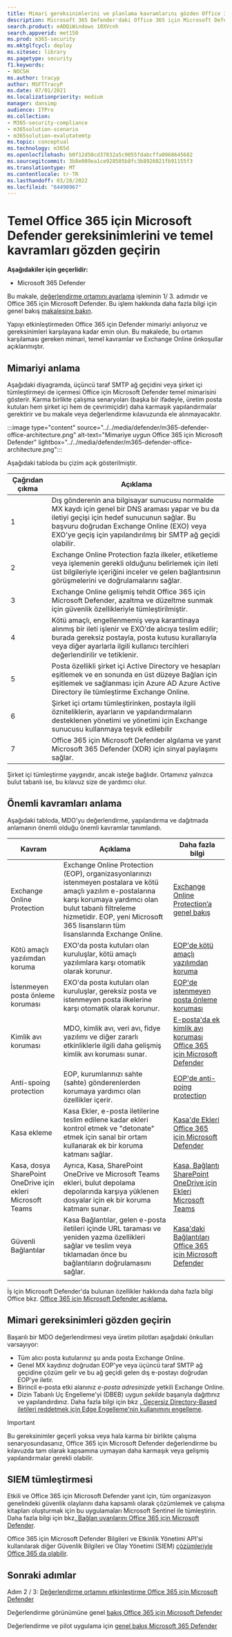 ```yaml
---
title: Mimari gereksinimlerini ve planlama kavramlarını gözden Office 365 için Microsoft Defender
description: Microsoft 365 Defender'daki Office 365 için Microsoft Defender diyagramı, deneme laboratuvarınızı veya pilot ortamınızı oluşturmadan Microsoft 365 içinde kimliğinizi anlamanıza yardımcı olur.
search.product: eADQiWindows 10XVcnh
search.appverid: met150
ms.prod: m365-security
ms.mktglfcycl: deploy
ms.sitesec: library
ms.pagetype: security
f1.keywords:
- NOCSH
ms.author: tracyp
author: MSFTTracyP
ms.date: 07/01/2021
ms.localizationpriority: medium
manager: dansimp
audience: ITPro
ms.collection:
- M365-security-compliance
- m365solution-scenario
- m365solution-evalutatemtp
ms.topic: conceptual
ms.technology: m365d
ms.openlocfilehash: b0f12d50cd37832a5c9055fdabcffa0968645682
ms.sourcegitcommit: 3b8e009ea1ce928505b8fc3b8926021fb91155f3
ms.translationtype: MT
ms.contentlocale: tr-TR
ms.lasthandoff: 03/28/2022
ms.locfileid: "64498967"
---
```

# <a name="review-microsoft-defender-for-office-365-architecture-requirements-and-key-concepts"></a>Temel Office 365 için Microsoft Defender gereksinimlerini ve temel kavramları gözden geçirin


**Aşağıdakiler için geçerlidir:**
- Microsoft 365 Defender

Bu makale, [değerlendirme ortamını ayarlama](eval-defender-office-365-overview.md) işleminin 1/ 3. adımıdır ve Office 365 için Microsoft Defender. Bu işlem hakkında daha fazla bilgi için genel bakış [makalesine bakın](eval-defender-office-365-overview.md).

Yapıyı etkinleştirmeden Office 365 için Defender mimariyi anlıyoruz ve gereksinimleri karşılayana kadar emin olun. Bu makalede, bu ortamın karşılaması gereken mimari, temel kavramlar ve Exchange Online önkoşullar açıklanmıştır.

## <a name="understand-the-architecture"></a>Mimariyi anlama

Aşağıdaki diyagramda, üçüncü taraf SMTP ağ geçidini veya şirket içi tümleştirmeyi de içermesi Office için Microsoft Defender temel mimarisini gösterir. Karma birlikte çalışma senaryoları (başka bir ifadeyle, üretim posta kutuları hem şirket içi hem de çevrimiçidir) daha karmaşık yapılandırmalar gerektirir ve bu makale veya değerlendirme kılavuzunda ele alınmayacaktır.

:::image type="content" source="../../media/defender/m365-defender-office-architecture.png" alt-text="Mimariye uygun Office 365 için Microsoft Defender" lightbox="../../media/defender/m365-defender-office-architecture.png":::

Aşağıdaki tabloda bu çizim açık gösterilmiştir.

|Çağrıdan çıkma  |Açıklama  |
|---------|---------|
|1     | Dış gönderenin ana bilgisayar sunucusu normalde MX kaydı için genel bir DNS araması yapar ve bu da iletiyi geçişi için hedef sunucunun sağlar.  Bu başvuru doğrudan Exchange Online (EXO) veya EXO'ye geçiş için yapılandırılmış bir SMTP ağ geçidi olabilir.  |
|2     | Exchange Online Protection fazla ilkeler, etiketleme veya işlemenin gerekli olduğunu belirlemek için ileti üst bilgileriyle içeriğini inceler ve gelen bağlantısının görüşmelerini ve doğrulamalarını sağlar.  |
|3     | Exchange Online gelişmiş tehdit Office 365 için Microsoft Defender, azaltma ve düzeltme sunmak için güvenlik özellikleriyle tümleştirilmiştir. |
|4     | Kötü amaçlı, engellenmemiş veya karantinaya alınmış bir ileti işlenir ve EXO'de alıcıya teslim edilir; burada gereksiz postayla, posta kutusu kurallarıyla veya diğer ayarlarla ilgili kullanıcı tercihleri değerlendirilir ve tetiklenir. |
|5     | Posta özellikli şirket içi Active Directory ve hesapları eşitlemek ve en sonunda en üst düzeye Bağlan için eşitlemek ve sağlanması için Azure AD Azure Active Directory ile tümleştirme Exchange Online. |
|6     | Şirket içi ortamı tümleştirinken, postayla ilgili özniteliklerin, ayarların ve yapılandırmaların desteklenen yönetimi ve yönetimi için Exchange sunucusu kullanmaya teşvik edilebilir |
|7     | Office 365 için Microsoft Defender algılama ve yanıt Microsoft 365 Defender (XDR) için sinyal paylaşımı sağlar.|

Şirket içi tümleştirme yaygındır, ancak isteğe bağlıdır. Ortamınız yalnızca bulut tabanlı ise, bu kılavuz size de yardımcı olur.

## <a name="understand-key-concepts"></a>Önemli kavramları anlama

Aşağıdaki tabloda, MDO'yu değerlendirme, yapılandırma ve dağıtmada anlamanın önemli olduğu önemli kavramlar tanımlandı.


|Kavram  |Açıklama |Daha fazla bilgi  |
|---------|---------|---------|
|Exchange Online Protection      |    Exchange Online Protection (EOP), organizasyonlarınızı istenmeyen postalara ve kötü amaçlı yazılım e-postalarına karşı korumaya yardımcı olan bulut tabanlı filtreleme hizmetidir. EOP, yeni Microsoft 365 lisansların tüm lisanslarında Exchange Online.     |   [Exchange Online Protection’a genel bakış](../office-365-security/exchange-online-protection-overview.md)      |
|Kötü amaçlı yazılımdan koruma     |    EXO'da posta kutuları olan kuruluşlar, kötü amaçlı yazılımlara karşı otomatik olarak korunur.     |  [EOP'de kötü amaçlı yazılımdan koruma](../office-365-security/anti-malware-protection.md)       |
|İstenmeyen posta önleme koruması     |   EXO'da posta kutuları olan kuruluşlar, gereksiz posta ve istenmeyen posta ilkelerine karşı otomatik olarak korunur.      |  [EOP'de istenmeyen posta önleme koruması](../office-365-security/anti-spam-protection.md)       |
|Kimlik avı koruması |  MDO, kimlik avı, veri avı, fidye yazılımı ve diğer zararlı etkinliklerle ilgili daha gelişmiş kimlik avı koruması sunar.   | [E-posta'da ek kimlik avı koruması Office 365 için Microsoft Defender](../office-365-security/anti-phishing-protection.md)   |
|Anti-spoing protection     |   EOP, kurumlarınızı sahte (sahte) gönderenlerden korumaya yardımcı olan özellikler içerir.      |   [EOP'de anti-poing protection](../office-365-security/anti-spoofing-protection.md)      |
|Kasa ekleme     |   Kasa Ekler, e-posta iletilerine teslim edilene kadar ekleri kontrol etmek ve "detonate" etmek için sanal bir ortam kullanarak ek bir koruma katmanı sağlar.      |   [Kasa'de Ekleri Office 365 için Microsoft Defender](../office-365-security/safe-attachments.md)      |
|Kasa, dosya SharePoint OneDrive için ekleri Microsoft Teams     |    Ayrıca, Kasa, SharePoint OneDrive ve Microsoft Teams ekleri, bulut depolama depolarında karşıya yüklenen dosyalar için ek bir koruma katmanı sunar.     |  [Kasa, Bağlantı SharePoint OneDrive için Ekleri Microsoft Teams](../office-365-security/mdo-for-spo-odb-and-teams.md)       |
|Güvenli Bağlantılar     | Kasa Bağlantılar, gelen e-posta iletileri içinde URL taraması ve yeniden yazma özellikleri sağlar ve teslim veya tıklamadan önce bu bağlantıların doğrulamasını sağlar.        |   [Kasa'daki Bağlantıları Office 365 için Microsoft Defender](../office-365-security/safe-links.md)      |
|    |         |         |

İş için Microsoft Defender'da bulunan özellikler hakkında daha fazla bilgi Office bkz. [Office 365 için Microsoft Defender açıklama.](/office365/servicedescriptions/office-365-advanced-threat-protection-service-description)

## <a name="review-architecture-requirements"></a>Mimari gereksinimleri gözden geçirin
Başarılı bir MDO değerlendirmesi veya üretim pilotları aşağıdaki önkulları varsayıyor:
- Tüm alıcı posta kutularınız şu anda posta Exchange Online.
- Genel MX kaydınız doğrudan EOP'ye veya üçüncü taraf SMTP ağ geçidine çözüm gelir ve bu ağ geçidi gelen dış e-postayı doğrudan EOP'ye iletir.
- Birincil e-posta etki alanınız *e-posta adresinizde* yetkili Exchange Online.
- Dizin Tabanlı Uç Engelleme'yi (DBEB) uygun *şekilde* başarıyla dağıttınız ve yapılandırdınız. Daha fazla bilgi için bkz [. Geçersiz Directory-Based iletileri reddetmek için Edge Engelleme'nin kullanımını engelleme](/exchange/mail-flow-best-practices/use-directory-based-edge-blocking).

> [!IMPORTANT]
> Bu gereksinimler geçerli yoksa veya hala karma bir birlikte çalışma senaryosundasanız, Office 365 için Microsoft Defender değerlendirme bu kılavuzda tam olarak kapsamına uymayan daha karmaşık veya gelişmiş yapılandırmalar gerekli olabilir.

## <a name="siem-integration"></a>SIEM tümleştirmesi

Etkili ve Office 365 için Microsoft Defender yanıt için, tüm organizasyon genelindeki güvenlik olaylarını daha kapsamlı olarak çözümlemek ve çalışma kitapları oluşturmak için bu uygulamaları Microsoft Sentinel ile tümleştirin. Daha fazla bilgi için bkz[. Bağlan uyarılarını Office 365 için Microsoft Defender](/azure/sentinel/connect-office-365-advanced-threat-protection).

Office 365 için Microsoft Defender Bilgileri ve Etkinlik Yönetimi API'si kullanılarak diğer Güvenlik Bilgileri ve Olay Yönetimi (SIEM) [çözümleriyle Office 365 da olabilir](/office/office-365-management-api/office-365-management-activity-api-reference).

## <a name="next-steps"></a>Sonraki adımlar

Adım 2 / 3: [Değerlendirme ortamını etkinleştirme Office 365 için Microsoft Defender](eval-defender-office-365-enable-eval.md)

Değerlendirme görünümüne genel [bakış Office 365 için Microsoft Defender](eval-defender-office-365-overview.md)

Değerlendirme ve pilot uygulama için [genel bakış Microsoft 365 Defender](eval-overview.md) 
